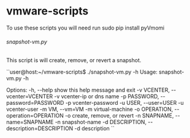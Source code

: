 # vmware-scripts
To use these scripts you will need run sudo pip install pyVmomi
###### snapshot-vm.py
This script is will create, remove, or revert a snapshot.

``user@host:~/vmware-scripts$ ./snapshot-vm.py -h
Usage: snapshot-vm.py -h

Options:
  -h, --help            show this help message and exit
  -v VCENTER, --vcenter=VCENTER
                        -v vcenter-ip or dns name
  -p PASSWORD, --password=PASSWORD
                        -p vcenter-password
  -u USER, --user=USER  -u vcenter-user
  -m VM, --vm=VM        -m virtual-machine
  -o OPERATION, --operation=OPERATION
                        -o create, remove, or revert
  -n SNAPNAME, --name=SNAPNAME
                        -n snapshot-name
  -d DESCRIPTION, --description=DESCRIPTION
                        -d description
``
